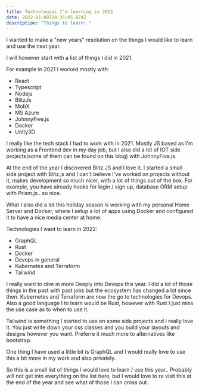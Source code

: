 ```yaml
---
title: Technologies I'm learning in 2022
date: 2022-01-09T20:35:05.874Z
description: "Things to learn! "
---
```

I wanted to make a "new years" resolution on the things I would like to learn and use the next year. 

I will however start with a list of things I did in 2021. 

For example in 2021 I worked mostly with: 

- React 
- Typescript
- Nodejs
- BlitzJs
- MobX 
- MS Azure
- JohnnyFive.js
- Docker 
- Unity3D

I really like the tech stack I had to work with in 2021. Mostly JS based as I'm working as a Frontend dev in my day job, but I also did a lot of IOT side projects(some of them can be found on this blog) with JohnnyFive.js. 

At the end of the year I discovered Blitz.JS and I love it. I started a small side project with Blitz.js and I can't believe I've worked on projects without it, makes development so much nicer, with a lot of things out of the box. For example, you have already hooks for login / sign up, database ORM setup with Prism.js.. so nice. 

What I also did a lot this holiday season is working with my personal Home Server and Docker, where I setup a lot of apps using Docker and configured it to have a nice media center at home.  

Technologies I want to learn in 2022: 

- GraphQL
- Rust
- Docker
- Devops in general
- Kubernetes and Terraform
- Tailwind

I really want to dive in more Deeply into Devops this year. I did a lot of those things in the past with past jobs but the ecosystem has changed a lot since then. Kubernetes and Terraform are now the go to technologies for Devops. 
Also a good language I to learn would be Rust, however with Rust I just miss the use case as to when to use it. 

Tailwind is something I started to use on some side projects and I really love it. You just write down your css classes and you build your layouts and designs however you want. Preferre it much more to alternatives like bootstrap. 

One thing I have used a little bit is GraphQL and I would really love to use this a bit more in my work and also privately. 

So this is a small list of things I would love to learn / use this year.. Probably will not get into everything on the list here, but I would love to re visit this at the end of the year and see what of those I can cross out. 




